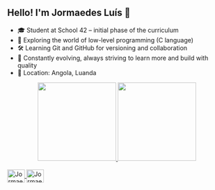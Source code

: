 ## Hello! I'm Jormaedes Luís 👋


- 🎓 Student at School 42 – initial phase of the curriculum
- 🚀 Exploring the world of low-level programming (C language)
- 🛠️ Learning Git and GitHub for versioning and collaboration
- 🌱 Constantly evolving, always striving to learn more and build with quality
- 📍 Location: Angola, Luanda

<div align="center">
  <a href="https://github.com/Jormaedes">
  <img height="180em" src="https://github-readme-stats.vercel.app/api?username=jormaedes&theme=github_dark&show_icons=true"/>
  <img height="180em" src="https://github-readme-stats.vercel.app/api/top-langs/?username=jormaedes&theme=github_dark&hide_progress=true"/>
</div>

<div style="display: inline_block"><br> 
  <img align="center" alt="Jormaedes-Python" height="30" width="40" src="https://cdn.jsdelivr.net/gh/devicons/devicon/icons/c/c-original.svg">
  <img align="center" alt="Jormaedes-Cpp" height="30" width="40" src="https://cdn.jsdelivr.net/gh/devicons/devicon/icons/cplusplus/cplusplus-original.svg" />
   
##
